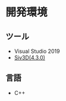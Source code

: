 # 開発環境
## ツール
- Visual Studio 2019
- [Siv3D(4.3.0)](https://siv3d.github.io/ja-jp/tutorial/basic/)

## 言語
- C++